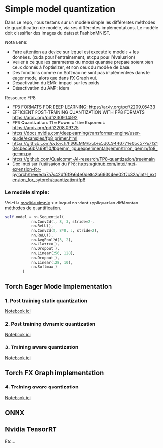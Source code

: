 # Simple model quantization

Dans ce repo, nous testons sur un modèle simple les différentes méthodes de quantification de modèle, via ses différentes implémentations.
Le modèle doit classifier des images du dataset FashionMNIST.

Nota Bene:
- Faire attention au device sur lequel est executé le modèle + les données. (cuda pour l'entrainement, et cpu pour l'évaluation)
- Veiller à ce que les paramètres du model quantifié préparé soient bien ceux donnés à l'optimizer, et non ceux du modèle de base.
- Des fonctions comme nn.Softmax ne sont pas implémentées dans le eager mode, alors que dans FX Graph oui.
- Désactivation du EMA: impact sur les poids
- Désactivation du AMP: idem

Ressource FP8:
- FP8 FORMATS FOR DEEP LEARNING: https://arxiv.org/pdf/2209.05433
- EFFICIENT POST-TRAINING QUANTIZATION WITH FP8 FORMATS: https://arxiv.org/pdf/2309.14592
- FP8 Quantization: The Power of the Exponent: https://arxiv.org/pdf/2208.09225
- https://docs.nvidia.com/deeplearning/transformer-engine/user-guide/examples/fp8_primer.html
- https://github.com/pytorch/FBGEMM/blob/e5d0c9448774e6bc577e7f210ecbec56b7a69f10/fbgemm_gpu/experimental/gemm/triton_gemm/fp8_gemm.py
- https://github.com/Qualcomm-AI-research/FP8-quantization/tree/main
- Doc Intel sur l'utilisation du FP8: https://github.com/intel/intel-extension-for-pytorch/tree/eda7a7c42df6f9a64e0de9c2b69304ee02f2c32a/intel_extension_for_pytorch/quantization/fp8



### Le modèle simple:

Voici le [modèle simple](classifier_training.py) sur lequel on vient appliquer les différentes méthodes de quantification.

```python
self.model = nn.Sequential(
            nn.Conv2d(1, 8, 3, stride=2),
            nn.ReLU(),
            nn.Conv2d(8, 8*8, 3, stride=2),
            nn.ReLU(),
            nn.AvgPool2d(3, 2),
            nn.Flatten(),
            nn.Dropout(),
            nn.Linear(256, 128), 
            nn.Dropout(),
            nn.Linear(128, 10), 
            nn.Softmax()
        )
```


## Torch Eager Mode implementation

### 1. Post training static quantization

[Notebook ici](eager_mode_static_quant.ipynb)

### 2. Post training dynamic quantization

[Notebook ici](eager_mode_dynamic_quant.ipynb)

### 3. Training aware quantization

[Notebook ici](eager_mode_qat.ipynb)

## Torch FX Graph implementation

### 4. Training aware quantization

[Notebook ici](fx_qat.ipynb)

## ONNX

## Nvidia TensorRT

Etc...
